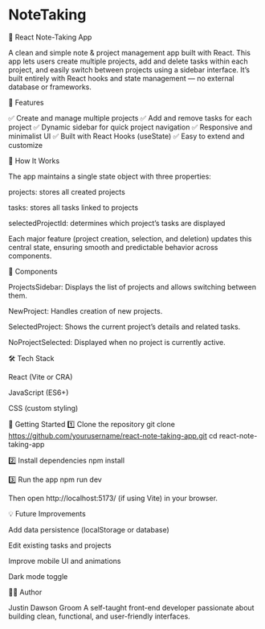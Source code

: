 # NoteTaking
📝 React Note-Taking App

A clean and simple note & project management app built with React.
This app lets users create multiple projects, add and delete tasks within each project, and easily switch between projects using a sidebar interface. It’s built entirely with React hooks and state management — no external database or frameworks.

🌟 Features

✅ Create and manage multiple projects
✅ Add and remove tasks for each project
✅ Dynamic sidebar for quick project navigation
✅ Responsive and minimalist UI
✅ Built with React Hooks (useState)
✅ Easy to extend and customize

🧠 How It Works

The app maintains a single state object with three properties:

projects: stores all created projects

tasks: stores all tasks linked to projects

selectedProjectId: determines which project’s tasks are displayed

Each major feature (project creation, selection, and deletion) updates this central state, ensuring smooth and predictable behavior across components.

🧩 Components

ProjectsSidebar: Displays the list of projects and allows switching between them.

NewProject: Handles creation of new projects.

SelectedProject: Shows the current project’s details and related tasks.

NoProjectSelected: Displayed when no project is currently active.

🛠️ Tech Stack

React (Vite or CRA)

JavaScript (ES6+)

CSS (custom styling)

🚀 Getting Started
1️⃣ Clone the repository
git clone https://github.com/yourusername/react-note-taking-app.git
cd react-note-taking-app

2️⃣ Install dependencies
npm install

3️⃣ Run the app
npm run dev


Then open http://localhost:5173/
 (if using Vite) in your browser.

💡 Future Improvements

Add data persistence (localStorage or database)

Edit existing tasks and projects

Improve mobile UI and animations

Dark mode toggle

👨‍💻 Author

Justin Dawson Groom
A self-taught front-end developer passionate about building clean, functional, and user-friendly interfaces.
